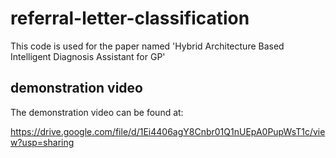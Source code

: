 # referral-letter-classification
 
This code is used for the paper named 'Hybrid Architecture Based Intelligent Diagnosis Assistant for GP'


## demonstration video
The demonstration video can be found at:

https://drive.google.com/file/d/1Ei4406agY8Cnbr01Q1nUEpA0PupWsT1c/view?usp=sharing 
